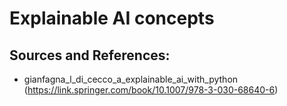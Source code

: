 # Explainable AI concepts

## Sources and References:
- gianfagna_l_di_cecco_a_explainable_ai_with_python (https://link.springer.com/book/10.1007/978-3-030-68640-6)
